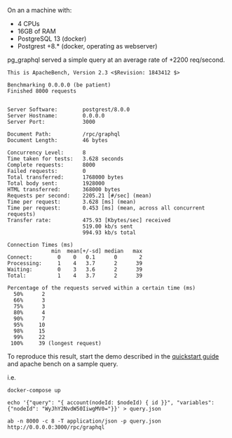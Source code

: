 
On an a machine with:

- 4 CPUs
- 16GB of RAM
- PostgreSQL 13 (docker)
- Postgrest +8.* (docker, operating as webserver)

pg_graphql served a simple query at an average rate of +2200 req/second.


```
This is ApacheBench, Version 2.3 <$Revision: 1843412 $>

Benchmarking 0.0.0.0 (be patient)
Finished 8000 requests


Server Software:        postgrest/8.0.0
Server Hostname:        0.0.0.0
Server Port:            3000

Document Path:          /rpc/graphql
Document Length:        46 bytes

Concurrency Level:      8
Time taken for tests:   3.628 seconds
Complete requests:      8000
Failed requests:        0
Total transferred:      1768000 bytes
Total body sent:        1928000
HTML transferred:       368000 bytes
Requests per second:    2205.21 [#/sec] (mean)
Time per request:       3.628 [ms] (mean)
Time per request:       0.453 [ms] (mean, across all concurrent requests)
Transfer rate:          475.93 [Kbytes/sec] received
                        519.00 kb/s sent
                        994.93 kb/s total

Connection Times (ms)
              min  mean[+/-sd] median   max
Connect:        0    0   0.1      0       2
Processing:     1    4   3.7      2      39
Waiting:        0    3   3.6      2      39
Total:          1    4   3.7      2      39

Percentage of the requests served within a certain time (ms)
  50%      2
  66%      3
  75%      3
  80%      4
  90%      7
  95%     10
  98%     15
  99%     22
 100%     39 (longest request)
```

To reproduce this result, start the demo described in the [quickstart guide](docs/quickstart.md) and apache bench on a sample query.

i.e.

```shell
docker-compose up

echo '{"query": "{ account(nodeId: $nodeId) { id }}", "variables": {"nodeId": "WyJhY2NvdW50IiwgMV0="}}' > query.json

ab -n 8000 -c 8 -T application/json -p query.json http://0.0.0.0:3000/rpc/graphql
```
